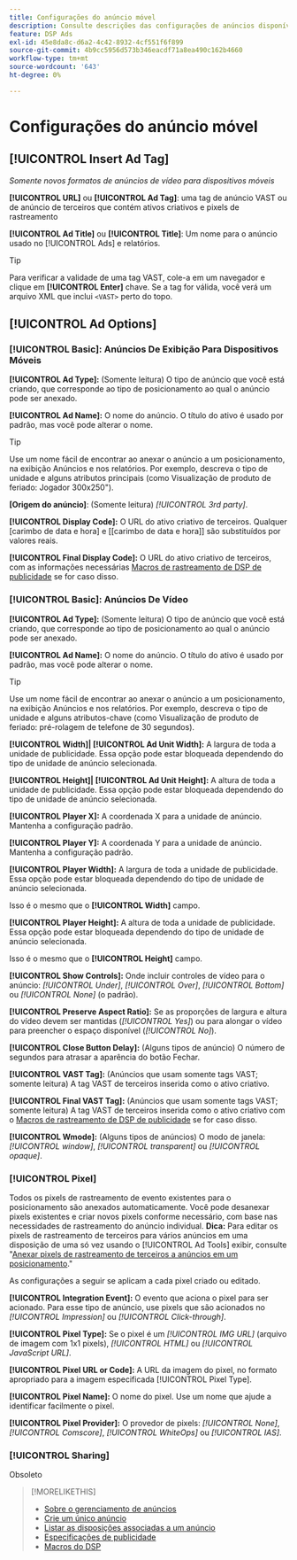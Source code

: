 ```yaml
---
title: Configurações do anúncio móvel
description: Consulte descrições das configurações de anúncios disponíveis para anúncios móveis.
feature: DSP Ads
exl-id: 45e8da8c-d6a2-4c42-8932-4cf551f6f899
source-git-commit: 4b9cc5956d573b346eacdf71a8ea490c162b4660
workflow-type: tm+mt
source-wordcount: '643'
ht-degree: 0%

---
```


# Configurações do anúncio móvel

## [!UICONTROL Insert Ad Tag]

*Somente novos formatos de anúncios de vídeo para dispositivos móveis*

**[!UICONTROL URL]** ou **[!UICONTROL Ad Tag]**: uma tag de anúncio VAST ou de anúncio de terceiros que contém ativos criativos e pixels de rastreamento

**[!UICONTROL Ad Title]** ou **[!UICONTROL Title]**: Um nome para o anúncio usado no [!UICONTROL Ads] e relatórios.

>[!TIP]
>
> Para verificar a validade de uma tag VAST, cole-a em um navegador e clique em **[!UICONTROL Enter]** chave. Se a tag for válida, você verá um arquivo XML que inclui `<VAST>` perto do topo.

## [!UICONTROL Ad Options]

### [!UICONTROL Basic]: Anúncios De Exibição Para Dispositivos Móveis

**[!UICONTROL Ad Type]:** (Somente leitura) O tipo de anúncio que você está criando, que corresponde ao tipo de posicionamento ao qual o anúncio pode ser anexado.

**[!UICONTROL Ad Name]:** O nome do anúncio. O título do ativo é usado por padrão, mas você pode alterar o nome.

>[!TIP]
>
> Use um nome fácil de encontrar ao anexar o anúncio a um posicionamento, na exibição Anúncios e nos relatórios. Por exemplo, descreva o tipo de unidade e alguns atributos principais (como Visualização de produto de feriado: Jogador 300x250&quot;).

**\[Origem do anúncio\]**: (Somente leitura) *[!UICONTROL 3rd party]*.

**[!UICONTROL Display Code]:** O URL do ativo criativo de terceiros. Qualquer [carimbo de data e hora] e [[carimbo de data e hora]] são substituídos por valores reais.

**[!UICONTROL Final Display Code]:** O URL do ativo criativo de terceiros, com as informações necessárias [Macros de rastreamento de DSP de publicidade](/help/dsp/campaign-management/macros.md) se for caso disso.

### [!UICONTROL Basic]: Anúncios De Vídeo

**[!UICONTROL Ad Type]:** (Somente leitura) O tipo de anúncio que você está criando, que corresponde ao tipo de posicionamento ao qual o anúncio pode ser anexado.

**[!UICONTROL Ad Name]:** O nome do anúncio. O título do ativo é usado por padrão, mas você pode alterar o nome.

>[!TIP]
>
> Use um nome fácil de encontrar ao anexar o anúncio a um posicionamento, na exibição Anúncios e nos relatórios. Por exemplo, descreva o tipo de unidade e alguns atributos-chave (como Visualização de produto de feriado: pré-rolagem de telefone de 30 segundos).

**[!UICONTROL Width]| [!UICONTROL Ad Unit Width]:** A largura de toda a unidade de publicidade. Essa opção pode estar bloqueada dependendo do tipo de unidade de anúncio selecionada.

**[!UICONTROL Height]| [!UICONTROL Ad Unit Height]:** A altura de toda a unidade de publicidade. Essa opção pode estar bloqueada dependendo do tipo de unidade de anúncio selecionada.

**[!UICONTROL Player X]:** A coordenada X para a unidade de anúncio. Mantenha a configuração padrão.

**[!UICONTROL Player Y]:** A coordenada Y para a unidade de anúncio. Mantenha a configuração padrão.

**[!UICONTROL Player Width]:** A largura de toda a unidade de publicidade. Essa opção pode estar bloqueada dependendo do tipo de unidade de anúncio selecionada.

Isso é o mesmo que o **[!UICONTROL Width]** campo.

**[!UICONTROL Player Height]:** A altura de toda a unidade de publicidade. Essa opção pode estar bloqueada dependendo do tipo de unidade de anúncio selecionada.

Isso é o mesmo que o **[!UICONTROL Height]** campo.

**[!UICONTROL Show Controls]:** Onde incluir controles de vídeo para o anúncio: *[!UICONTROL Under]*, *[!UICONTROL Over]*, *[!UICONTROL Bottom]* ou *[!UICONTROL None]* (o padrão).

**[!UICONTROL Preserve Aspect Ratio]:** Se as proporções de largura e altura do vídeo devem ser mantidas (*[!UICONTROL Yes]*) ou para alongar o vídeo para preencher o espaço disponível (*[!UICONTROL No]*).

**[!UICONTROL Close Button Delay]:** (Alguns tipos de anúncio) O número de segundos para atrasar a aparência do botão Fechar.

**[!UICONTROL VAST Tag]:** (Anúncios que usam somente tags VAST; somente leitura) A tag VAST de terceiros inserida como o ativo criativo.

**[!UICONTROL Final VAST Tag]:** (Anúncios que usam somente tags VAST; somente leitura) A tag VAST de terceiros inserida como o ativo criativo com o [Macros de rastreamento de DSP de publicidade](/help/dsp/campaign-management/macros.md) se for caso disso.

**[!UICONTROL Wmode]:** (Alguns tipos de anúncios) O modo de janela: *[!UICONTROL window]*, *[!UICONTROL transparent]* ou *[!UICONTROL opaque]*.

### [!UICONTROL Pixel]

Todos os pixels de rastreamento de evento existentes para o posicionamento são anexados automaticamente. Você pode desanexar pixels existentes e criar novos pixels conforme necessário, com base nas necessidades de rastreamento do anúncio individual. **Dica:** Para editar os pixels de rastreamento de terceiros para vários anúncios em uma disposição de uma só vez usando o [!UICONTROL Ad Tools] exibir, consulte &quot;[Anexar pixels de rastreamento de terceiros a anúncios em um posicionamento](/help/dsp/campaign-management/ads/ad-attach-to-placement.md#attach-pixels-ads).&quot;

As configurações a seguir se aplicam a cada pixel criado ou editado.

**[!UICONTROL Integration Event]:** O evento que aciona o pixel para ser acionado. Para esse tipo de anúncio, use pixels que são acionados no *[!UICONTROL Impression]* ou *[!UICONTROL Click-through]*.

**[!UICONTROL Pixel Type]:** Se o pixel é um *[!UICONTROL IMG URL]* (arquivo de imagem com 1x1 pixels), *[!UICONTROL HTML]* ou *[!UICONTROL JavaScript URL]*.

**[!UICONTROL Pixel URL or Code]:** A URL da imagem do pixel, no formato apropriado para a imagem especificada [!UICONTROL Pixel Type].

**[!UICONTROL Pixel Name]:** O nome do pixel. Use um nome que ajude a identificar facilmente o pixel.

**[!UICONTROL Pixel Provider]:** O provedor de pixels: *[!UICONTROL None]*, *[!UICONTROL Comscore]*, *[!UICONTROL WhiteOps]* ou *[!UICONTROL IAS]*.

### [!UICONTROL Sharing]

Obsoleto

>[!MORELIKETHIS]
>
>* [Sobre o gerenciamento de anúncios](ad-about.md)
>* [Crie um único anúncio](ad-create.md)
>* [Listar as disposições associadas a um anúncio](/help/dsp/campaign-management/ads/ad-list-placements.md)
>* [Especificações de publicidade](ad-specs.md)
>* [Macros do DSP](/help/dsp/campaign-management/macros.md)
